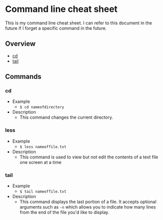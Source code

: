 # Command line cheat sheet

This is my command line cheat sheet. I can refer to this document in the future if I forget a specific command in the future.

## Overview
* [cd](#cd)
* [tail](#tail)

## Commands
### cd
* Example
   * `$ cd nameofdirectory`
* Description
   * This command changes the current directory.
   
### less
* Example
  * `$ less nameoffile.txt`
* Description
  * This command is used to view but not edit the contents of a text file one screen at a time
### tail
* Example
   * `$ tail nameoffile.txt`
* Description
   * This command displays the last portion of a file. It accepts optional arguments such as `-n` which allows you to indicate how many lines from the end of the file you'd like to display.
